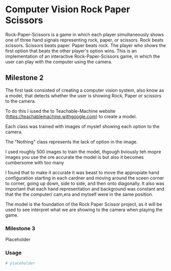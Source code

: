 # Computer Vision Rock Paper Scissors

Rock-Paper-Scissors is a game in which each player simultaneously shows one of three hand signals representing rock, paper, or scissors. Rock beats scissors. Scissors beats paper. Paper beats rock. The player who shows the first option that beats the other player's option wins. This is an implementation of an interactive Rock-Paper-Scissors game, in which the user can play with the computer using the camera.

## Milestone 2
The first task consisted of creating a computer vision system, also know as a model, that detects whether the user is showing Rock, Paper or scissors to the camera.

To do this I iused the  to Teachable-Machine website (https://teachablemachine.withgoogle.com) to create a model. 

Each class was trained with images of myslef showing each option to the camera. 

The "Nothing" class represents the lack of option in the image. 

I used roughly 500 images to train the model, thgough bviously teh mopre images you use the ore accurate the model is but also it becomes cumbersome with too many

I found that to make it accurate it was beast to move the appropiate hand configuration starting in each cardner and moving around the sceen corner to corner, going up down, side to side, and then onto diagonally. It also was important that each hand representation and background was constant and that the the computer/ cam,era and mytself were in the same position.

The model is the foundation of the Rock Paper Scissor project, as it will be used to see interpret what we are showing to the camera when playing the game.

### Milestone 3
Placeholder
### Usage


```python
# placeholder
```